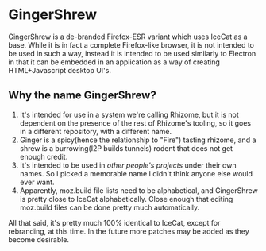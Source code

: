 # GingerShrew

GingerShrew is a de-branded Firefox-ESR variant which uses IceCat as a base.
While it is in fact a complete Firefox-like browser, it is not intended to be
used in such a way, instead it is intended to be used similarly to Electron
in that it can be embedded in an application as a way of creating 
HTML+Javascript desktop UI's.

## Why the name GingerShrew?

 1. It's intended for use in a system we're calling Rhizome, but it is not
 dependent on the presence of the rest of Rhizome's tooling, so it goes in
 a different repository, with a different name.
 2. Ginger is a spicy(hence the relationship to "Fire") tasting rhizome, and a
 shrew is a burrowing(I2P builds tunnels) rodent that does not get enough
 credit.
 3. It's intended to be used in *other people's projects* under their own
 names. So I picked a memorable name I didn't think anyone else would ever
 want.
 4. Apparently, moz.build file lists need to be alphabetical, and GingerShrew
 is pretty close to IceCat alphabetically. Close enough that editing moz.build
 files can be done pretty much automatically.

All that said, it's pretty much 100% identical to IceCat, except for
rebranding, at this time. In the future more patches may be added as they
become desirable.
